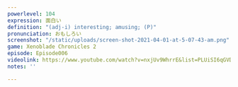 ```yaml
---
powerlevel: 104
expression: 面白い
definition: "(adj-i) interesting; amusing; (P)"
pronunciation: おもしろい
screenshot: "/static/uploads/screen-shot-2021-04-01-at-5-07-43-am.png"
game: Xenoblade Chronicles 2
episode: Episode006
videolink: https://www.youtube.com/watch?v=nxjUv9WhrrE&list=PLUiSI6qGVDKsXmMW0GnjV--kUTLhsKN-K&index=7&t=9760s
notes: ''

---
```

